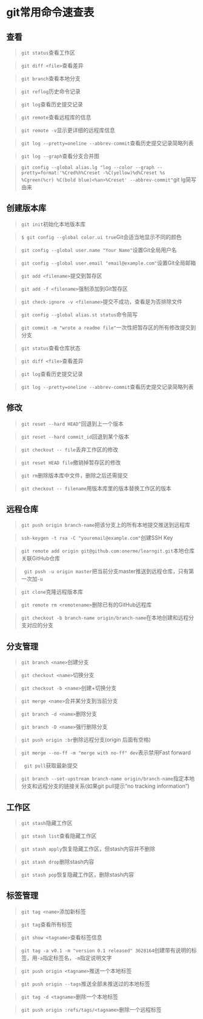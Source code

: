 # git常用命令速查表

## 查看

> `git status`查看工作区

> `git diff <file>`查看差异

> `git branch`查看本地分支

> `git reflog`历史命令记录

> `git log`查看历史提交记录

> `git remote`查看远程库的信息

> `git remote -v`显示更详细的远程库信息

> `git log --pretty=oneline --abbrev-commit`查看历史提交记录简略列表

> `git log --graph`查看分支合并图

> `git config --global alias.lg "log --color --graph --pretty=format:'%Cred%h%Creset -%C(yellow)%d%Creset %s %Cgreen(%cr) %C(bold blue)<%an>%Creset' --abbrev-commit"`git lg简写由来



## 创建版本库

> `git init`初始化本地版本库

> `$ git config --global color.ui true`Git会适当地显示不同的颜色

> `git config --global user.name "Your Name"`设置Git全局用户名

> `git config --global user.email "email@example.com"`设置Git全局邮箱

> `git add <filename>`提交到暂存区

> `git add -f <filename>`强制添加到Git暂存区

> `git check-ignore -v <filename>`提交不成功，查看是为否排除文件

> `git config --global alias.st status`命令简写

> `git commit -m "wrote a readme file"`一次性把暂存区的所有修改提交到分支  

> `git status`查看仓库状态

> `git diff <file>`查看差异

> `git log`查看历史提交记录

> `git log --pretty=oneline --abbrev-commit`查看历史提交记录简略列表


## 修改

> `git reset --hard HEAD^`回退到上一个版本

> `git reset --hard commit_id`回退到某个版本

> `git checkout -- file`丢弃工作区的修改

> `git reset HEAD file`撤销掉暂存区的修改

> `git rm`删除版本库中文件，删除之后还需提交

> `git checkout -- filename`用版本库里的版本替换工作区的版本

## 远程仓库

> `git push origin branch-name`把该分支上的所有本地提交推送到远程库

> `ssh-keygen -t rsa -C "youremail@example.com"`创建SSH Key

> `git remote add origin git@github.com:onerme/learngit.git`本地仓库关联GitHub仓库

> ` git push -u origin master`把当前分支master推送到远程仓库，只有第一次加`-u`

> `git clone`克隆远程版本库

> `git remote rm <remotename>`删除已有的GitHub远程库

> `git checkout -b branch-name origin/branch-name`在本地创建和远程分支对应的分支


## 分支管理

> `git branch <name>`创建分支

> `git checkout <name>`切换分支

> `git checkout -b <name>`创建+切换分支

> `git merge <name>`合并某分支到当前分支

> `git branch -d <name>`删除分支

> `git branch -D <name>`强行删除分支

> `git push origin :br`删除远程分支(origin 后面有空格)

> `git merge --no-ff -m "merge with no-ff" dev`表示禁用Fast forward

> ` git pull`获取最新提交

> `git branch --set-upstream branch-name origin/branch-name`指定本地分支和远程分支的链接关系(如果git pull提示“no tracking information”)

## 工作区

> `git stash`隐藏工作区

> `git stash list`查看隐藏工作区

> `git stash apply`恢复隐藏工作区，但stash内容并不删除

> `git stash drop`删除stash内容

> `git stash pop`恢复隐藏工作区，删除stash内容

## 标签管理

> `git tag <name>`添加新标签

> `git tag`查看所有标签

> `git show <tagname>`查看标签信息

> `git tag -a v0.1 -m "version 0.1 released" 3628164`创建带有说明的标签，用`-a`指定标签名，`-m`指定说明文字

> `git push origin <tagname>`推送一个本地标签

> `git push origin --tags`推送全部未推送过的本地标签

> `git tag -d <tagname>`删除一个本地标签

> `git push origin :refs/tags/<tagname>`删除一个远程标签